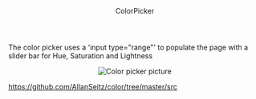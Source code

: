 <header>ColorPicker</header>
  <p>The color picker uses a 'input type="range"' to populate the page with a slider bar for Hue, Saturation and Lightness </p>
  <p align="center">
  <img alt="Color picker picture" src="https://encrypted-tbn0.gstatic.com/images?q=tbn:ANd9GcRYXVTbxmHQuOogxDeNx7U6z7neHX4kOQPZEBLG5nzQZoMMhkFN">
</p>


https://github.com/AllanSeitz/color/tree/master/src
